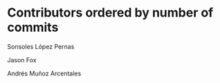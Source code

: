 # Contributors ordered by number of commits

Sonsoles López Pernas <sonsoleslp>

Jason Fox <jason-fox>

Andrés Muñoz Arcentales <anmunoz>
